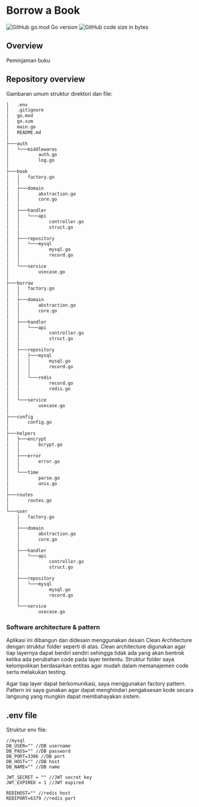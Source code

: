 
# Borrow a Book

![GitHub go.mod Go version](https://img.shields.io/github/go-mod/go-version/Jiran03/borrow-a-book)
![GitHub code size in bytes](https://img.shields.io/github/languages/code-size/Jiran03/borrow-a-book)


## Overview
Peminjaman buku

## Repository overview
Gambaran umum struktur direktori dan file:
```bash
│   .env
│   .gitignore
│   go.mod
│   go.sum
│   main.go
│   README.md
│
├───auth
│   └───middlewares
│           auth.go
│           log.go
│
├───book
│   │   factory.go
│   │
│   ├───domain
│   │       abstraction.go
│   │       core.go
│   │
│   ├───handler
│   │   └───api
│   │           controller.go
│   │           struct.go
│   │
│   ├───repository
│   │   └───mysql
│   │           mysql.go
│   │           record.go
│   │
│   └───service
│           usecase.go
│
├───borrow
│   │   factory.go
│   │
│   ├───domain
│   │       abstraction.go
│   │       core.go
│   │
│   ├───handler
│   │   └───api
│   │           controller.go
│   │           struct.go
│   │
│   ├───repository
│   │   ├───mysql
│   │   │       mysql.go
│   │   │       record.go
│   │   │
│   │   └───redis
│   │           record.go
│   │           redis.go
│   │
│   └───service
│           usecase.go
│
├───config
│       config.go
│
├───helpers
│   ├───encrypt
│   │       bcrypt.go
│   │
│   ├───error
│   │       error.go
│   │
│   └───time
│           parse.go
│           unix.go
│
├───routes
│       routes.go
│
└───user
    │   factory.go
    │
    ├───domain
    │       abstraction.go
    │       core.go
    │
    ├───handler
    │   └───api
    │           controller.go
    │           struct.go
    │
    ├───repository
    │   └───mysql
    │           mysql.go
    │           record.go
    │
    └───service
            usecase.go
```

### Software architecture & pattern
Aplikasi ini dibangun dan didesain menggunakan desain Clean Architecture dengan struktur folder seperti di atas. Clean architecture digunakan agar tiap layernya dapat berdiri sendiri sehingga tidak ada yang akan bentrok ketika ada perubahan code pada layer tententu. Struktur folder saya kelompokkan berdasarkan entitas agar mudah dalam memanajemen code serta melakukan testing. 

Agar tiap layer dapat berkomunikasi, saya menggunakan factory pattern. Pattern ini saya gunakan agar dapat menghindari pengaksesan kode secara langsung yang mungkin dapat membahayakan sistem.    


## .env file
Struktur env file:
```
//mysql
DB_USER="" //DB username
DB_PASS="" //DB password
DB_PORT=3306 //DB port
DB_HOST="" //DB host
DB_NAME="" //DB name

JWT_SECRET = "" //JWT secret key
JWT_EXPIRED = 1 //JWT expired

REDIHOST="" //redis host
REDIPORT=6379 //redis port
```
